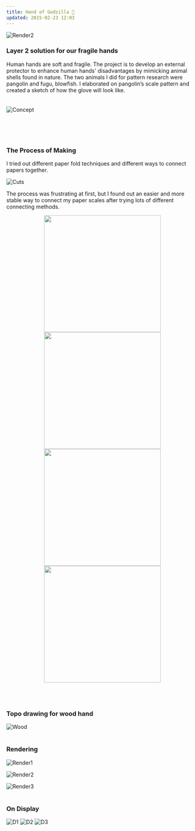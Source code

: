```yaml
---
title: Hand of Godzilla 🦖
updated: 2015-02-23 12:03
---
```


![Render2](https://github.com/jameshih/jameshih.github.io/blob/main/assets/hands/3-19jvl9k-1024x683.jpg?raw=true)

### Layer 2 solution for our fragile hands

Human hands are soft and fragile. The project is to develop an external protector to enhance human hands' disadvantages by mimicking animal shells found in nature. The two animals I did for pattern research were pangolin and fugu, blowfish. I elaborated on pangolin’s scale pattern and created a sketch of how the glove will look like.
<br><br><br>
![Concept](https://github.com/jameshih/jameshih.github.io/blob/main/assets/hands/hand-2hajrbw.jpg?raw=true)

<br><br><br>

### The Process of Making

I tried out different paper fold techniques and different ways to connect papers together.

![Cuts](https://github.com/jameshih/jameshih.github.io/blob/main/assets/hands/IMG_1193-2k54xgm-1024x683.jpg?raw=true)

The process was frustrating at first, but I found out an easier and more stable way to connect my paper scales after trying lots of different connecting methods.

<p align="center">
<img src="https://github.com/jameshih/jameshih.github.io/blob/main/assets/hands/IMG_1230-wpne7k.jpg?raw=true" width="306">

<img src="https://github.com/jameshih/jameshih.github.io/blob/main/assets/hands/IMG_1231-vrxjpi.jpg?raw=true" width="306">

<img src="https://github.com/jameshih/jameshih.github.io/blob/main/assets/hands/IMG_1232-1clhpaz.jpg?raw=true" width="306">

<img src="https://github.com/jameshih/jameshih.github.io/blob/main/assets/hands/IMG_1234-2asl6v9.jpg?raw=true" width="306">
</p>

<br><br>

### Topo drawing for wood hand

![Wood](https://github.com/jameshih/jameshih.github.io/blob/main/assets/hands/hand-wood-pj41cw.jpg?raw=true)
<br><br>

### Rendering

![Render1](https://github.com/jameshih/jameshih.github.io/blob/main/assets/hands/2-1j887ub-1024x683.jpg?raw=true)

![Render2](https://github.com/jameshih/jameshih.github.io/blob/main/assets/hands/4-2lv69ge-1024x683.jpg?raw=true)

![Render3](https://github.com/jameshih/jameshih.github.io/blob/main/assets/hands/1-12enssz-1024x683.jpg?raw=true)
<br><br>

### On Display

![D1](https://github.com/jameshih/jameshih.github.io/blob/main/assets/hands/IMG_0865-29ao8pn-768x1024.jpg?raw=true)
![D2](https://github.com/jameshih/jameshih.github.io/blob/main/assets/hands/IMG_0861-xzkk0j-1024x768.jpg?raw=true)
![D3](https://github.com/jameshih/jameshih.github.io/blob/main/assets/hands/IMG_0863-1e0fdkn-1024x768.jpg?raw=true)
